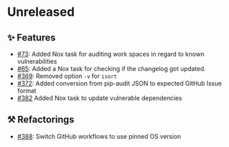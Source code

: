 # Unreleased

## ✨ Features

* [#73](https://github.com/exasol/python-toolbox/issues/73): Added Nox task for auditing work spaces in regard to known vulnerabilities
* [#65](https://github.com/exasol/python-toolbox/issues/65): Added a Nox task for checking if the changelog got updated.
* [#369](https://github.com/exasol/python-toolbox/issues/369): Removed option `-v` for `isort`
* [#372](https://github.com/exasol/python-toolbox/issues/372): Added conversion from pip-audit JSON to expected GitHub Issue format
* [#382](https://github.com/exasol/python-toolbox/issues/382) Added Nox task to update vulnerable dependencies

## ⚒️ Refactorings
* [#388](https://github.com/exasol/python-toolbox/issues/388): Switch GitHub workflows to use pinned OS version